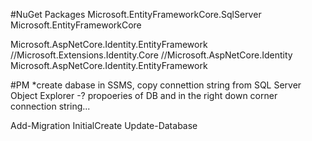 

#NuGet Packages
Microsoft.EntityFrameworkCore.SqlServer
Microsoft.EntityFrameworkCore

Microsoft.AspNetCore.Identity.EntityFramework //Microsoft.Extensions.Identity.Core   //Microsoft.AspNetCore.Identity
Microsoft.AspNetCore.Identity.EntityFramework


#PM
*create dabase in SSMS, copy connettion string from SQL Server Object Explorer -? propoeries of DB and in the right down corner connection string...

Add-Migration InitialCreate
Update-Database